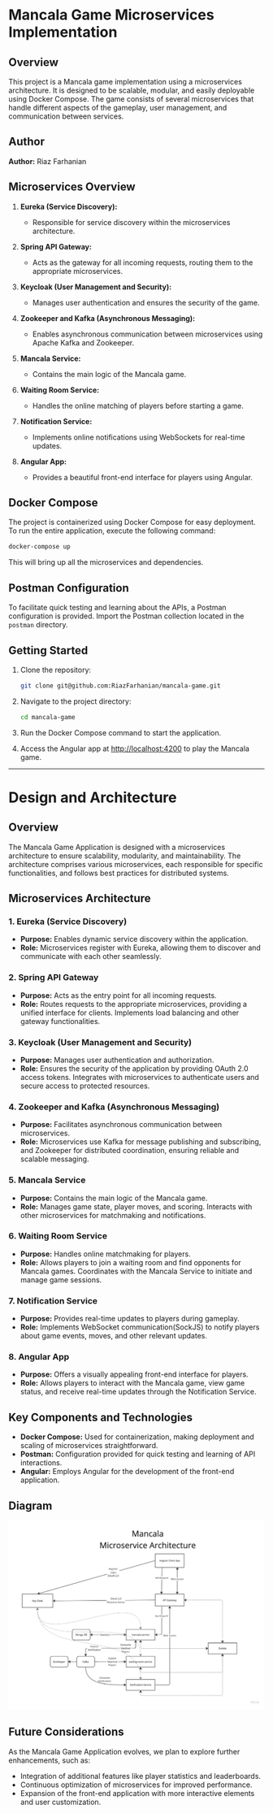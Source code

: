 # Mancala Game Microservices Implementation

## Overview

This project is a Mancala game implementation using a microservices architecture. It is designed to be scalable, modular, and easily deployable using Docker Compose. The game consists of several microservices that handle different aspects of the gameplay, user management, and communication between services.

## Author

**Author:** Riaz Farhanian

## Microservices Overview

1. **Eureka (Service Discovery):**
    - Responsible for service discovery within the microservices architecture.

2. **Spring API Gateway:**
    - Acts as the gateway for all incoming requests, routing them to the appropriate microservices.

3. **Keycloak (User Management and Security):**
    - Manages user authentication and ensures the security of the game.

4. **Zookeeper and Kafka (Asynchronous Messaging):**
    - Enables asynchronous communication between microservices using Apache Kafka and Zookeeper.

5. **Mancala Service:**
    - Contains the main logic of the Mancala game.

6. **Waiting Room Service:**
    - Handles the online matching of players before starting a game.

7. **Notification Service:**
    - Implements online notifications using WebSockets for real-time updates.

8. **Angular App:**
    - Provides a beautiful front-end interface for players using Angular.

## Docker Compose

The project is containerized using Docker Compose for easy deployment. To run the entire application, execute the following command:

```bash
docker-compose up
```
This will bring up all the microservices and dependencies.

## Postman Configuration

To facilitate quick testing and learning about the APIs, a Postman configuration is provided. Import the Postman collection located in the `postman` directory.

## Getting Started

1. Clone the repository:

   ```bash
   git clone git@github.com:RiazFarhanian/mancala-game.git
   ```

2. Navigate to the project directory:

   ```bash
   cd mancala-game
   ```

3. Run the Docker Compose command to start the application.

4. Access the Angular app at [http://localhost:4200](http://localhost:8080) to play the Mancala game.



---

# Design and Architecture

## Overview

The Mancala Game Application is designed with a microservices architecture to ensure scalability, modularity, and maintainability. The architecture comprises various microservices, each responsible for specific functionalities, and follows best practices for distributed systems.

## Microservices Architecture

### 1. Eureka (Service Discovery)

- **Purpose:** Enables dynamic service discovery within the application.
- **Role:** Microservices register with Eureka, allowing them to discover and communicate with each other seamlessly.

### 2. Spring API Gateway

- **Purpose:** Acts as the entry point for all incoming requests.
- **Role:** Routes requests to the appropriate microservices, providing a unified interface for clients. Implements load balancing and other gateway functionalities.

### 3. Keycloak (User Management and Security)

- **Purpose:** Manages user authentication and authorization.
- **Role:** Ensures the security of the application by providing OAuth 2.0 access tokens. Integrates with microservices to authenticate users and secure access to protected resources.

### 4. Zookeeper and Kafka (Asynchronous Messaging)

- **Purpose:** Facilitates asynchronous communication between microservices.
- **Role:** Microservices use Kafka for message publishing and subscribing, and Zookeeper for distributed coordination, ensuring reliable and scalable messaging.

### 5. Mancala Service

- **Purpose:** Contains the main logic of the Mancala game.
- **Role:** Manages game state, player moves, and scoring. Interacts with other microservices for matchmaking and notifications.

### 6. Waiting Room Service

- **Purpose:** Handles online matchmaking for players.
- **Role:** Allows players to join a waiting room and find opponents for Mancala games. Coordinates with the Mancala Service to initiate and manage game sessions.

### 7. Notification Service

- **Purpose:** Provides real-time updates to players during gameplay.
- **Role:** Implements WebSocket communication(SockJS) to notify players about game events, moves, and other relevant updates.

### 8. Angular App

- **Purpose:** Offers a visually appealing front-end interface for players.
- **Role:** Allows players to interact with the Mancala game, view game status, and receive real-time updates through the Notification Service.

## Key Components and Technologies

- **Docker Compose:** Used for containerization, making deployment and scaling of microservices straightforward.
- **Postman:** Configuration provided for quick testing and learning of API interactions.
- **Angular:** Employs Angular for the development of the front-end application.

## Diagram

![Microservices Architecture Diagram](https://github.com/RiazFarhanian/mancala-game/blob/main/documents/diagram.jpg?raw=true)


## Future Considerations

As the Mancala Game Application evolves, we plan to explore further enhancements, such as:

- Integration of additional features like player statistics and leaderboards.
- Continuous optimization of microservices for improved performance.
- Expansion of the front-end application with more interactive elements and user customization.


